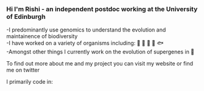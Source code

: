### Hi I'm Rishi - an independent postdoc working at the University of Edinburgh

-I predominantly use genomics to understand the evolution and maintainence of biodiversity  
-I have worked on a variety of organisms including: 🦈 🦠 🍄 🌴 🐟  
-Amongst other things I currently work on the evolution of supergenes in 🦋  

To find out more about me and my project you can visit my website or find me on twitter

I primarily code in:

